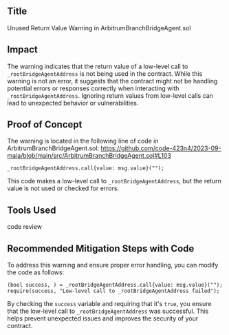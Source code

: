 ## Title
Unused Return Value Warning in ArbitrumBranchBridgeAgent.sol

## Impact
The warning indicates that the return value of a low-level call to `_rootBridgeAgentAddress` is not being used in the contract. While this warning is not an error, it suggests that the contract might not be handling potential errors or responses correctly when interacting with `_rootBridgeAgentAddress`. Ignoring return values from low-level calls can lead to unexpected behavior or vulnerabilities.

## Proof of Concept
The warning is located in the following line of code in ArbitrumBranchBridgeAgent.sol:
https://github.com/code-423n4/2023-09-maia/blob/main/src/ArbitrumBranchBridgeAgent.sol#L103
```solidity
_rootBridgeAgentAddress.call{value: msg.value}("");
```
This code makes a low-level call to `_rootBridgeAgentAddress`, but the return value is not used or checked for errors.

## Tools Used
code review

## Recommended Mitigation Steps with Code
To address this warning and ensure proper error handling, you can modify the code as follows:

```solidity
(bool success, ) = _rootBridgeAgentAddress.call{value: msg.value}("");
require(success, "Low-level call to _rootBridgeAgentAddress failed");
```

By checking the `success` variable and requiring that it's `true`, you ensure that the low-level call to `_rootBridgeAgentAddress` was successful. This helps prevent unexpected issues and improves the security of your contract.